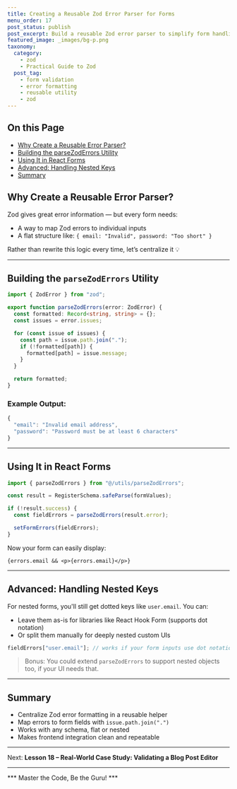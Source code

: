 ```yaml
---
title: Creating a Reusable Zod Error Parser for Forms
menu_order: 17
post_status: publish
post_excerpt: Build a reusable Zod error parser to simplify form handling in React.
featured_image: _images/bg-p.png
taxonomy:
  category:
    - zod
    - Practical Guide to Zod
  post_tag:
    - form validation
    - error formatting
    - reusable utility
    - zod
---
```


<div class="toc" markdown="1">

## On this Page

- [Why Create a Reusable Error Parser?](#why-create-a-reusable-error-parser)
- [Building the parseZodErrors Utility](#building-the-parsezoderrors-utility)
- [Using It in React Forms](#using-it-in-react-forms)
- [Advanced: Handling Nested Keys](#advanced-handling-nested-keys)
- [Summary](#summary)

</div>

<div class="guru-main" markdown="1">

## Why Create a Reusable Error Parser?

Zod gives great error information — but every form needs:
- A way to map Zod errors to individual inputs
- A flat structure like: `{ email: "Invalid", password: "Too short" }`

Rather than rewrite this logic every time, let’s centralize it 💡

---

## Building the `parseZodErrors` Utility

```ts
import { ZodError } from "zod";

export function parseZodErrors(error: ZodError) {
  const formatted: Record<string, string> = {};
  const issues = error.issues;

  for (const issue of issues) {
    const path = issue.path.join(".");
    if (!formatted[path]) {
      formatted[path] = issue.message;
    }
  }

  return formatted;
}
```

### Example Output:

```ts
{
  "email": "Invalid email address",
  "password": "Password must be at least 6 characters"
}
```

---

## Using It in React Forms

```ts
import { parseZodErrors } from "@/utils/parseZodErrors";

const result = RegisterSchema.safeParse(formValues);

if (!result.success) {
  const fieldErrors = parseZodErrors(result.error);

  setFormErrors(fieldErrors);
}
```

Now your form can easily display:

```tsx
{errors.email && <p>{errors.email}</p>}
```

---

## Advanced: Handling Nested Keys

For nested forms, you'll still get dotted keys like `user.email`. You can:
- Leave them as-is for libraries like React Hook Form (supports dot notation)
- Or split them manually for deeply nested custom UIs

```ts
fieldErrors["user.email"]; // works if your form inputs use dot notation
```

> Bonus: You could extend `parseZodErrors` to support nested objects too, if your UI needs that.

---

## Summary

- Centralize Zod error formatting in a reusable helper
- Map errors to form fields with `issue.path.join(".")`
- Works with any schema, flat or nested
- Makes frontend integration clean and repeatable

---

Next: **Lesson 18 – Real-World Case Study: Validating a Blog Post Editor**

---

*** Master the Code, Be the Guru! ***

</div>
